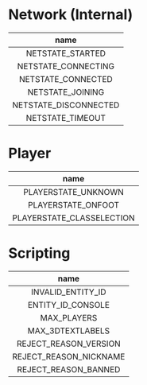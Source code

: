 # Network (Internal)
| name |
|:-------:|
| NETSTATE_STARTED |
| NETSTATE_CONNECTING |
| NETSTATE_CONNECTED |
| NETSTATE_JOINING |
| NETSTATE_DISCONNECTED |
| NETSTATE_TIMEOUT |

# Player
| name |
|:-------:|
| PLAYERSTATE_UNKNOWN |
| PLAYERSTATE_ONFOOT |
| PLAYERSTATE_CLASSELECTION |

# Scripting
| name |
|:-------:|
| INVALID_ENTITY_ID |
| ENTITY_ID_CONSOLE |
| MAX_PLAYERS |
| MAX_3DTEXTLABELS |
| REJECT_REASON_VERSION |
| REJECT_REASON_NICKNAME |
| REJECT_REASON_BANNED |